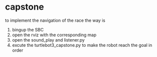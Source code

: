 # capstone
to implement the navigation of the race
the way is 
1. bingup the SBC
2. open the rviz with the corresponding map
3. open the sound_play and listener.py
4. excute the turtlebot3_capstone.py to make the robot reach the goal in order
